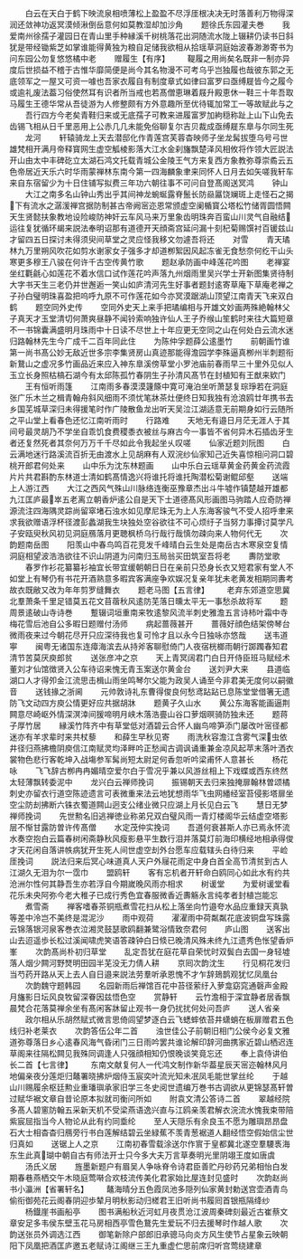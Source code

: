 <!-- { "loadSidebar": true } -->
　　白云在天白于鹤下映流泉相喷薄松上盈盈不尽浮厓根决决无时落善利万物得深润还敛神功返冥漠倾湫倒岳意何如莫教湿却加沙角
　　题徐氏东园灌夫巻
　　我爱南州徐孺子灌园日在青山里手种縁溪千树桃落花出洞随流水陇上辍耕仍读书日斜犹是带经锄紫芝如掌谁能得黄独为粮自足储我欲相从拾瑶草洞庭始波春渺渺寄书为问东园公勿复悠悠橘中老
　　赠履生【有序】
　　鞮履之用尚矣名既非一制亦异度后世损益不稽于古惟华靡简便是尚今其名物漫不可考乌乎岂独履也哉彼东郭之无底领军之一屋又可资一噱也吾家衣履自有制度章式如律曰富罗曰亟缚屣皆今之履今或逾礼废法葢习俗使然耳有识者所当戒也若髙僧恵琳着屐升殿恵休一鞋三十年吾取马履生王德华常从吾徒游为人修整颇有方外意趣所至优待辄加常工一等故赋此与之
　　吾行四方今老矣青鞋归来或无底孺子可教来进履富罗加絇穏称趾上山下山免去齿锡飞相从日千里恶用上公赤几几未能免俗聊复尔吉贝裁成亟缚屣东臯与尔同生死
　　龙河
　　轩辕骑龙上天去潜邸化作青莲宫芙蓉杳映师子坐龙髯拔堕乌号弓世雄梵相开满月帝释寳网生虚空觚棱影落大江水金刹旛飘楚泽风相攸将作领大匠説法开山由太中丰碑矻立太湖石鸿文托载青城公金陵王气方来复西方象教弥尊崇矞云五色帝居近天乐六时华雨蒙禅林东南今第一四海麟象聿来同怀人日月去如矢嗟我轩车来自东宿留少为十日住铺写拟费三年功六朝往事不可问自登髙阁送冥鸿
　　钟山
　　大江之南多名山钟山秀出乎其间神龙蜿蜒露脊鬛长防赑屭饶斓斑上走怪石之揭下有流水之潺湲禅宫据防制甚古帝阙宻迩恩常颁虚空阑楯寳公塔松竹储胥圆悟闗天生贤懿扶象教地设险峻防神奸云车风马来万里象齿明珠奔百蛮山川灵气自融结运往复犹循环朅来説法奉明诏那有道德开天顔斋宫延问漏十刻杞菊赐馔衬百锾兹山才留四五日探讨未得须臾间草堂之灵应怪我移文勿遽吾将还
　　对雪
　　青天璚林九万里朔风吹花如剪水谢家女子强多才却道栁絮因风起冻雀无食愁奈何纥干山头寒更多穆王八骏在何许千古空传黄竹歌
　　题赵承防画中峰莲花吟图
　　老禅宴坐红氍毹心如莲花不着水信口试作莲花吟声落九州烟雨里吴兴学士开新图集贤待制大字书天生三老仍并世邂逅一笑山如庐清河先生好事者题封逺寄草庵下草庵老禅之子孙白璧明珠喜盈把呜呼九原不可作莲花如今亦冥漠踞湖山顶望江南青天飞来双白鹤
　　题空同外史传
　　空同外史天上来手把璚编相与开雄文妙画两殊絶翰林父子真天才玉堂清切何萧爽昼静不闻铃索响独许仙人王子乔缑山笙鹤时来往大篇短章不一书锦囊满盛明月珠雨中十日读不尽世上十年应更无空同之山在何处白云流水迷归路翰林先生今广成千二百年同此住
　　为陈仲孚题薛公逺墨竹
　　前朝画竹谁第一尚书髙公妙无敌近世多宗李集贤房山真迹那能得澹园学李殊逼真栁州半刺题衔新鵞山之虚况多竹画品近来应入神东臯溪傍草堂小罗池庙前春雨早三十里外见似人玉立长身照枯槁石湖今有太邱陈孤竹春阴生子孙清风髙节在封植知有王猷来欵门
　　王有恒听雨篷
　　江南雨多春漠漠籧篨中寛可淹泊坐听萧瑟复琮琤若在洞庭张广乐木兰之楫青翰舟斜风细雨不须忧笔牀茶灶便终日知我独有沧浪鸥廿年携书去乡国芜城草深归未得援笔时作广陵散鱼龙出听天吴泣江湖适意无前期身如行云随所之平山堂上看春色还忆江南听雨时
　　行路难
　　天地无有邉日月茫无涯人于其间号最灵胡乃不学坐自乖饥食费稷黍衣被丝与麻古今一事皆不省何异木石插齿牙生者还复然死者其奈何万万千千尽如此令我起坐乆叹嗟
　　仙家近题刘阮图
　　白云满地迷行路溪流百折无由渡水上见胡麻有人双浣纱仙家知己近失喜惊相问洞口碧桃开郎君何处来
　　山中乐为沈东林题画
　　山中乐白云瑶草黄金药黄金药流霞片片共君斟酌东林道士清如鹤髙情逸兴将谁托将谁托陶潜松菊谢鲲邱壑
　　送端上人游江西
　　大江之西风气殊山川脉络连衡巫豫章杰出斗牛墟作镇楚越开雄都九江匡庐最崒五老离立朝香炉逺公自是天下士道德髙风形画图马驹踏人应奇防禅源流注四海隅灵踪尚留窣堵石浊水如见摩尼珠无为上人东海客骏气不受人招呼聿来求我欲赠语浮杯径渡彭蠡湖我生块独处空谷欲往不可心烦纡子当努力事撢讨莫学凡子安瓯臾秋风初见洞庭鴈落月更聴枫桥乌行哉行哉慎勿疎向来人物何代无
　　次韵题南岳图
　　阳羡山中春鸟鸣百花竞发千峰晴白云生处是南岳古木寒泉空复情洞庭相望波浩浩欲往不识山阴道为问南归玉局翁买田筑室吾将老
　　夀防堂歌
　　春罗作衫花纂纂衫袖宜长带宜缓朝朝日日在亲前只恐身长衣又短君家有堂人不如堂上有琴仍有书花开酒熟意多暇宾客满座争欢娱况复亲年犹未老黄发相期同夀考故衣既敝又改为年年剪罗缝舞衣
　　题老马图【五言律】
　　老弃东郊道空思冀北羣萧条千里足错莫五花文苜蓿秋风逺防芜落日曛太平无一事愁杀故将军
　　题周景逺破山寺诗巻
　　蹔辍词垣重南来牧逺黎风流半刺史雅澹五言诗柿叶霜中寺梅花雪后池自公多暇日题赠付汤师
　　病起蔷薇甚开
　　蔷薇好顔色结架傍琴台微雨夜来过今朝花尽开只应深待我也复可怜才且以永今日独咏亦悠哉
　　送韦道寕
　　闽粤无诸国东连瘴海滨去从持斧客聊慰倚门人夜宿桄榔雨朝行踯躅春知君清节苦莫厌庾郎贫
　　送张彦冲之京
　　天上青冥阔君门白日开侍臣班马赋经术董刘才仙馆徴贤入公车待诏来愧无青玉案送尔黄金台
　　送刘尹大来
　　县道临湖口人才得夘金江流思击楫山雨坐鸣琴尔父能为政吴人诵至今非君美无度何以嗣徽音
　　送钱掾之浙阃
　　元帅敦诗礼东曹得俊良何愁鸢跕跕已息陈堂堂借箸无遗防飞文动四方庾公情更好应共据胡牀
　　题黄子久山水
　　黄公东海客能画逼荆闗意尽崎岖外情深溟涬间猨啼明月峡木落浩亹山谷口萝烟暝骑防独未还
　　题蒋子厚竹居
　　縁溪竹阵齐中有草堂低对酒碧云合怀人幽鸟啼笋添门屡改叶宻径都迷亦有羊求辈时来共杖藜
　　和薛生早秋见寄
　　雨洗秋容澹江含雾气深虫依井径归燕拂檐阴庾信江南赋灵均泽畔吟正愁闻古调讽诵重兼金凉风起苹末落叶洒衣裳物色悲行客乾坤入战塲参军髯尚短太尉足何香忽听吟梁甫怀人意甚长
　　杨花咏
　　飞飞辞古栁冉冉媚晴空爱尔白于雪况乎兼以风游丝相上下戏蝶或西东终然太轻薄飘转委泥中
　　龙兴白云禅师挽词
　　振锡朝天去归来独掩扉翰林曽颂橘刺史亦留衣行道空陈迹遗言可表微重来法云地犹想雨华飞虫网繙经室苔侵影塔扉坐空尘防刦拂断六铢衣蜀道闗山迥支公绪业微只应湖上月长见白云飞
　　慧日无梦禅师挽词
　　先世勲名旧逃禅徳业称弟兄双白璧风雨一青灯楼阁华云结虚空塔影层不惭甘露防曽许传髙僧
　　水定茂仲实挽词
　　吾道何衰甚斯人亦已焉永怀流水奏空抱白云篇春树闲斋静秋风瘦影悬平生数行泪并落莫灯前海印横经地相承得俊才天花闲自落讲帙病犹开生死人间世虚空刦外台愿车应载辖头白待归来
　　平崄厓挽词
　　説法归来后冥心味道真人天户外屦花雨定中身白首全高节清贫到古人江湖久无泪为尔一霑巾
　　盟鸥轩
　　客有忘机者开轩命白鸥同心如此水有约共沧洲尔性何其静吾生亦若浮自今期嵗晚风雨亦相求
　　树谖堂
　　为爱树谖堂看花乐未央阿弥今老大稚子已成行秀色宜春服微香近夀觞永言纯孝者封植岂能忘
　　煮雪斋
　　禅客嗜春茶铜瓶煮雪花扫从松上落坐向竹邉夸水品应重録天真孰等差中泠岂不美终是混泥沙
　　雨中观荷
　　濯濯雨中荷粼粼花底波铜盘写珠露云锦落银河泉客巻衣泣湘灵鼓瑟歌鸥翻兼鹭浴情致奈君何
　　庐山图
　　送客出山去迢遥歩长松过溪闻啸虎笑语答疎钟白日倐已晚清风殊未终九江遗秀色怅望香炉峯
　　次韵髙尚朴初归草堂
　　乱定吾犹在庭花草自荣忧时双鬓白去国一身轻墟落人烟少闗河野燹明田园半芜没无力倩人耕
　　京囘次韵沈生
　　行见桐花发归当芍药开路从天上去人自日邉来説法劳羣听承恩愧不才乍辞鳷鹊观犹忆凤凰台
　　次韵魏守题韩园
　　名园新雨后禅馆百花中苔径萦纡入萝龛窈窕通磬声金殿月旛影日坛风良牧留深眷因兹悟色空
　　赏静轩
　　云竹澹相于深宜静者居香飘晨梵合花落莫禅余坐有髙闲客牀留止观书一身仍扰扰何处问吾庐
　　送人省亲
　　政尔相从乐胡然赋式微言思倚闾望梦逐白云飞蟋蟀依苔井蟏蛸在板扉赠君五色线归补老莱衣
　　次韵答伍公年二首
　　浊世佳公子前朝旧相门公侯今必复文雅道弥尊落日乡心逺春风海气昏闭门三日雨吟罢共谁论解印辞河曲携家近碧山栖迟连草阁来往隔松闗见我殊同调逢人只强顔相知仍恨晚谈笑竟忘还
　　奉上袁侍讲伯长二首【七言律】
　　东南文献复何人一代鸿文制作新华葢星辰天宻迩翰林风月地偏亲夜分莲炬归鼇署晓拂炉烟侍玉宸奕叶流光知未冺凤毛能世掌丝纶
　　于越山川赐履余枢廷勲业重璠璵承家旧学三冬史阅世遗编万巻书古调欲从更锦瑟髙轩曽过赋华裾文章自昔论原本拟就司衡问所如
　　附袁文清公答诗二首
　　翠越经院多髙人碧窻防翰五采新天机不受梁燕语逸兴直与江鸥亲羡君解衣浣流水愧我束带陪紫宸屈指当今人物论从此有约同埀纶
　　至人天隠乐有余良玉不愿为雕璵昂昂盘石大士相杳杳归鴈旁行书白莲解结碧云坐緑蕉不羡青葱裾道人翻经悟空假始信尘世归真如
　　送锯上人之京
　　江南初春雪载涂送尔作賔于皇都冀北遂空羣騕褭海东生此真瑚中朝自古有师法开士只今多大夫万言草奏明光里阴翊王度如唐虞
　　汤氏义居
　　旌墨新题户有眉吴人争咏脊令诗君臣善贮丹砂药兄弟相怡白发期春巷燕栖交午木晓庭莺啭合欢枝流传美化君家始比屋连封见盛时
　　次韵赵尚书小瀛洲【省署轩名】
　　鼇海晴分五色霞凤池多隠列仙家黄封勅送宫壶酒青鸟偷衔御苑花云阁春阴迎歩辇月明秋影动归槎君王旧听尚书履囘首银瓶隔绛纱
　　杨鐡崖书画船亭
　　图书满船秋近河虹月夜贯沧江波周秦碑刻最近古崔蔡文章安足多韦侯东壁玉花马房相西亭雪色鵞先生爱玩不归去援琴时作越人歌
　　次韵送张员外调选江西
　　御笔新除户部郎旧承骢马向炎方风生使节占星象云映朝阳下凤凰把酒匡庐邀五老赋诗江阁继三王九重虚伫思前席归听宫莺绕建章
